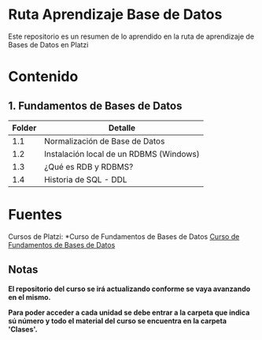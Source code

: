 # Ruta Aprendizaje Base de Datos

Este repositorio es un resumen de lo aprendido en la ruta de aprendizaje de Bases de Datos en Platzi


# Contenido
## 1. Fundamentos de Bases de Datos
<table>
<thead>
<tr class="header">
<th>Folder</th>
<th>Detalle</th>
</tr>
</thead>
<tbody>
<tr class="odd">
<td>1.1</td>
<td>Normalización de Base de Datos</td>
</tr>
<tr class="even">
<td>1.2</td>
<td>Instalación local de un RDBMS (Windows)</td>
</tr>
<tr class="even">
<td>1.3</td>
<td>¿Qué es RDB y RDBMS?</td>
</tr>
 <tr class="even">
<td>1.4</td>
<td>Historia de SQL - DDL </td>
</tr>
</tbody>
</table>

 # Fuentes
 Cursos de Platzi:
*Curso de Fundamentos de Bases de Datos [Curso de Fundamentos de Bases de Datos](https://platzi.com/cursos/bd/)

 ## Notas
 **El repositorio del curso se irá actualizando conforme se vaya avanzando en el mismo.**
 
 **Para poder acceder a cada unidad se debe entrar a la carpeta que indica sú número y todo el material del curso se encuentra en la carpeta 'Clases'.**
